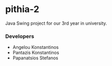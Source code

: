 # pithia-2
Java Swing project for our 3rd year in university.

### Developers
- Angelou Konstantinos
- Pantazis Konstantinos
- Papanatsios Stefanos
